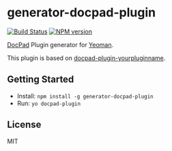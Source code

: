 # generator-docpad-plugin

[![Build Status](https://secure.travis-ci.org/tmiyamon/generator-docpad-plugin.png?branch=master)](https://travis-ci.org/tmiyamon/generator-docpad-plugin "Check this project's build status on TravisCI")
[![NPM version](https://badge.fury.io/js/generator-docpad-plugin.png)](https://npmjs.org/package/generator-docpad-plugin "View this project on NPM")

[DocPad](http://docpad.org) Plugin generator for [Yeoman](http://yeoman.io/).

This plugin is based on [docpad-plugin-yourpluginname](https://github.com/docpad/docpad-plugin-yourpluginname).

## Getting Started
- Install: ```npm install -g generator-docpad-plugin```
- Run: ```yo docpad-plugin```

## License

MIT
